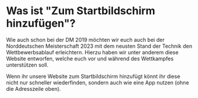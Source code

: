 
# Was ist "Zum Startbildschirm hinzufügen"?

Wie auch schon bei der DM 2019 möchten wir euch auch bei der Norddeutschen Meisterschaft 2023 mit dem neusten Stand der Technik den Wettbewerbsablauf erleichtern. Hierzu haben wir unter anderem diese Website entworfen, welche euch vor und während des Wettkampfes unterstützen soll.

Wenn ihr unsere Website zum Startbildschirm hinzufügt könnt ihr diese nicht nur schneller wiederfinden, sondern auch wie eine App nutzen (ohne die Adresszeile oben).
